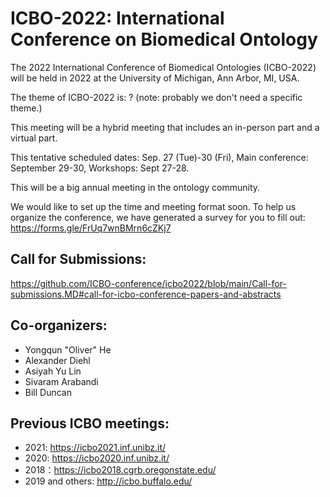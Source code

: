 # ICBO-2022: International Conference on Biomedical Ontology

The 2022 International Conference of Biomedical Ontologies (ICBO-2022) will be held in 2022 at the University of Michigan, Ann Arbor, MI, USA. 

The theme of ICBO-2022 is: ? (note: probably we don't need a specific theme.)

This meeting will be a hybrid meeting that includes an in-person part and a virtual part. 

This tentative scheduled dates: Sep. 27 (Tue)-30 (Fri), Main conference: September 29-30, Workshops: Sept 27-28.  

This will be a big annual meeting in the ontology community. 

We would like to set up the time and meeting format soon. To help us organize the conference, we have generated a survey for you to fill out: 
https://forms.gle/FrUq7wnBMrn6cZKj7 
 
 ## Call for Submissions: 
 
https://github.com/ICBO-conference/icbo2022/blob/main/Call-for-submissions.MD#call-for-icbo-conference-papers-and-abstracts 


## Co-organizers: 
- Yongqun "Oliver" He
- Alexander Diehl
- Asiyah Yu Lin
- Sivaram Arabandi
- Bill Duncan

## Previous ICBO meetings:
- 2021: https://icbo2021.inf.unibz.it/
- 2020: https://icbo2020.inf.unibz.it/
- 2018：https://icbo2018.cgrb.oregonstate.edu/
- 2019 and others: http://icbo.buffalo.edu/
